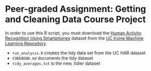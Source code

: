 # Peer-graded Assignment: Getting and Cleaning Data Course Project

In order to use this R script, you must download the 
[Human Activity Recognition Using Smartphones](https://d396qusza40orc.cloudfront.net/getdata%2Fprojectfiles%2FUCI%20HAR%20Dataset.zip) 
dataset from the
[UC Irvine Machine Learning Repository](http://archive.ics.uci.edu/ml/datasets/Human+Activity+Recognition+Using+Smartphones).

- `run_analysis.R` creates the tidy data set from the UC HAR dataset
- `CODEBOOK.md` documents the tidy dataset
- `tidy_averages.txt` is the new, tidier dataset
